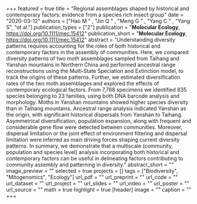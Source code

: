 +++
featured = true
title = "Regional assemblages shaped by historical and contemporary factors: evidence from a species rich insect group"
date = "2020-03-12"
authors = ["Hao M " , "Jin Q " , "Meng G " , "Yang C " , "Yang S", "et al."]
publication_types = ["2"]
publication = "**Molecular Ecology**, https://doi.org/10.1111/mec.15412"
publication_short = "**Molecular Ecology**, https://doi.org/10.1111/mec.15412"
abstract = "Understanding diversity patterns requires accounting for the roles of both historical and contemporary factors in the assembly of communities. Here, we compared diversity patterns of two moth assemblages sampled from Taihang and Yanshan mountains in Northern China and performed ancestral range reconstructions using the Multi‐State Speciation and Extinction model, to track the origins of these patterns. Further, we estimated diversification rates of the two moth assemblages and explored the effects of contemporary ecological factors. From 7,788 specimens we identified 835 species belonging to 23 families, using both DNA barcode analysis and morphology. Moths in Yanshan mountains showed higher species diversity than in Taihang mountains. Ancestral range analysis indicated Yanshan as the origin, with significant historical dispersals from Yanshan to Taihang. Asymmetrical diversification, population expansion, along with frequent and considerable gene flow were detected between communities. Moreover, dispersal limitation or the joint effect of environment filtering and dispersal limitation were inferred as main driving forces shaping current diversity patterns. In summary, we demonstrate that a multiscale (community, population and species level) analysis incorporating both historical and contemporary factors can be useful in delineating factors contributing to community assembly and patterning in diversity."
abstract_short = ""
image_preview = ""
selected = true
projects = []
tags = ["Biodiversity", "Mitogenomics", "Ecology"]
url_pdf = ""
url_preprint = ""
url_code = ""
url_dataset = ""
url_project = ""
url_slides = ""
url_video = ""
url_poster = ""
url_source = ""
math = true
highlight = true
[header]
image = ""
caption = ""
+++
